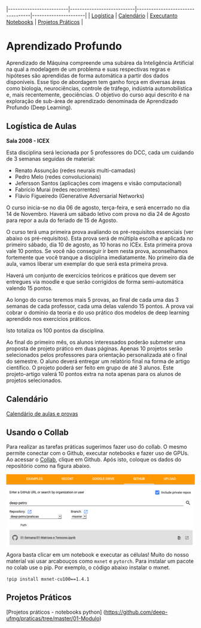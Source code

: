 |-------------------------|---------------------------|----------------------------------|----------------------|
| [Logística](#logistica) | [Calendário](#calendario) |  [Executanto Notebooks](#collab) | [Projetos Práticos](#projeto) |

# Aprendizado Profundo

Aprendizado  de  Máquina  compreende  uma  subárea  da  Inteligência  Artificial  na qual  a  modelagem  de  um  problema  e  suas  respectivas regras  e  hipóteses são aprendidas  de  forma  automática  a  partir  dos  dados  disponíveis.  Esse  tipo  de abordagem  tem  ganho  força  em  diversas  áreas  como  biologia,  neurociências, controle  de  tráfego,  indústria  automobilística  e,  mais  recentemente,  geociências. O objetivo do curso aqui descrito é na exploração de sub-área de aprendizado denominada de Aprendizado Profundo (Deep Learning).

<a name="logistica"/>

## Logística de Aulas 

**Sala 2008 - ICEX**

Esta disciplina será lecionada por 5 professores do DCC, cada um cuidando de 3 semanas seguidas de material: 
- Renato Assunção (redes neurais multi-camadas)
- Pedro Melo (redes convolucionais)
- Jefersson Santos (aplicações com imagens e visão computacional)
- Fabrício Murai (redes recorrentes)
- Flávio Figueiredo (Generative Adversarial Networks)

O curso inicia-se no dia 06 de agosto, terça-feira, e será encerrado no dia 14 de Novembro. Haverá um sábado letivo com prova no dia 24 de Agosto para repor a aula do feriado de 15 de Agosto. 

O curso terá uma primeira prova avaliando os pré-requisitos essenciais (ver abaixo os pré-requisitos). Esta prova será de múltipla escolha e aplicada no primeiro sábado, dia 10 de agosto, as 10 horas no ICEx. Esta primeira prova vale 10 pontos. Se você não conseguir ir bem nesta prova, aconselhamos fortemente que você tranque a disciplina imediatamente. No primeiro dia de aula, vamos liberar um exemplar do que será esta primeira prova.  

Haverá um conjunto de exercícios teóricos e práticos que devem ser entregues via moodle e que serão corrigidos de forma semi-automática valendo 15 pontos. 

Ao longo do curso teremos mais 5 provas, ao final de cada uma das 3 semanas de cada professor, cada uma delas valendo 15 pontos. A prova vai cobrar o domínio da teoria e do uso prático dos modelos de deep learning aprendido nos exercícios práticos.

Isto totaliza os 100 pontos da disciplina. 

Ao final do primeiro mês, os alunos interessados poderão submeter uma proposta de projeto prático em duas páginas. Apenas 10 projetos serão selecionados pelos professores para orientação personalizada até o final do semestre. O aluno deverá entregar um relatório final na forma de artigo científico. O projeto poderá ser feito em grupo de até 3 alunos. 
Este projeto-artigo valerá 10 pontos extra na nota apenas para os alunos de projetos selecionados. 

<a name="calendario"/>

## Calendário 

[Calendário de aulas e provas](https://homepages.dcc.ufmg.br/~assuncao/AAP/Cronograma.pdf)

<a name="collab"/>

## Usando o Collab 

Para realizar as tarefas práticas sugerimos fazer uso do collab. O mesmo permite conectar com o Github, executar notebooks e fazer uso de GPUs. Ao acessar o [Collab](https://colab.research.google.com/notebooks/welcome.ipynb#recent=true),
clique em Github. Após isto, coloque os dados do repositório como na figura abaixo.

![](f.png)

Agora basta clicar em um notebook e executar as células! Muito do nosso material vai usar arcabouços como `mxnet`
e `pytorch`. Para instalar um pacote no colab use o pip. Por exemplo, o código abaixo instalar o mxnet.

```
!pip install mxnet-cu100==1.4.1
```

<a name="projeto"/>

## Projetos Práticos

[Projetos práticos - notebooks python] (https://github.com/deep-ufmg/praticas/tree/master/01-Modulo)


